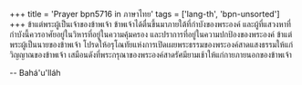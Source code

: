 +++
title = 'Prayer bpn5716 in ภาษาไทย'
tags = ['lang-th', 'bpn-unsorted']
+++
ข้าแต่พระผู้เป็นเจ้าของข้าพเจ้า ข้าพเจ้าได้ตื่นขึ้นมาภายใต้ที่กำบังของพระองค์ และผู้ที่แสวงหาที่กำบังนี้ควรอาศัยอยู่ในวิหารที่อยู่ในความคุ้มครอง และปราการที่อยู่ในความปกป้องของพระองค์ ข้าแต่พระผู้เป็นนายของข้าพเจ้า โปรดให้อรุโณทัยแห่งการเปิดเผยพระธรรมของพระองค์สาดแสงธรรมให้แก่วิญญาณของข้าพเจ้า เสมือนดังที่พระกรุณาของพระองค์สาดรัศมียามเช้าให้แก่กายภายนอกของข้าพเจ้า

-- Bahá'u'lláh
